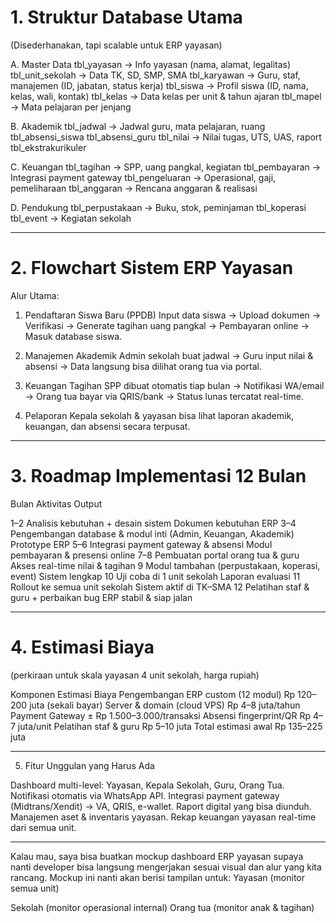 # 1. Struktur Database Utama

(Disederhanakan, tapi scalable untuk ERP yayasan)

A. Master Data
tbl_yayasan → Info yayasan (nama, alamat, legalitas)
tbl_unit_sekolah → Data TK, SD, SMP, SMA
tbl_karyawan → Guru, staf, manajemen (ID, jabatan, status kerja)
tbl_siswa → Profil siswa (ID, nama, kelas, wali, kontak)
tbl_kelas → Data kelas per unit & tahun ajaran
tbl_mapel → Mata pelajaran per jenjang

B. Akademik
tbl_jadwal → Jadwal guru, mata pelajaran, ruang
tbl_absensi_siswa
tbl_absensi_guru
tbl_nilai → Nilai tugas, UTS, UAS, raport
tbl_ekstrakurikuler

C. Keuangan
tbl_tagihan → SPP, uang pangkal, kegiatan
tbl_pembayaran → Integrasi payment gateway
tbl_pengeluaran → Operasional, gaji, pemeliharaan
tbl_anggaran → Rencana anggaran & realisasi

D. Pendukung
tbl_perpustakaan → Buku, stok, peminjaman
tbl_koperasi
tbl_event → Kegiatan sekolah

---

# 2. Flowchart Sistem ERP Yayasan

Alur Utama:

1. Pendaftaran Siswa Baru (PPDB)
   Input data siswa → Upload dokumen → Verifikasi → Generate tagihan uang pangkal → Pembayaran online → Masuk database siswa.

2. Manajemen Akademik
   Admin sekolah buat jadwal → Guru input nilai & absensi → Data langsung bisa dilihat orang tua via portal.

3. Keuangan
   Tagihan SPP dibuat otomatis tiap bulan → Notifikasi WA/email → Orang tua bayar via QRIS/bank → Status lunas tercatat real-time.

4. Pelaporan
   Kepala sekolah & yayasan bisa lihat laporan akademik, keuangan, dan absensi secara terpusat.

---

# 3. Roadmap Implementasi 12 Bulan

Bulan Aktivitas Output

1–2 Analisis kebutuhan + desain sistem Dokumen kebutuhan ERP
3–4 Pengembangan database & modul inti (Admin, Keuangan, Akademik) Prototype ERP
5–6 Integrasi payment gateway & absensi Modul pembayaran & presensi online
7–8 Pembuatan portal orang tua & guru Akses real-time nilai & tagihan
9 Modul tambahan (perpustakaan, koperasi, event) Sistem lengkap
10 Uji coba di 1 unit sekolah Laporan evaluasi
11 Rollout ke semua unit sekolah Sistem aktif di TK–SMA
12 Pelatihan staf & guru + perbaikan bug ERP stabil & siap jalan

---

# 4. Estimasi Biaya

(perkiraan untuk skala yayasan 4 unit sekolah, harga rupiah)

Komponen Estimasi Biaya
Pengembangan ERP custom (12 modul) Rp 120–200 juta (sekali bayar)
Server & domain (cloud VPS) Rp 4–8 juta/tahun
Payment Gateway ± Rp 1.500–3.000/transaksi
Absensi fingerprint/QR Rp 4–7 juta/unit
Pelatihan staf & guru Rp 5–10 juta
Total estimasi awal Rp 135–225 juta

---

5. Fitur Unggulan yang Harus Ada

Dashboard multi-level: Yayasan, Kepala Sekolah, Guru, Orang Tua.
Notifikasi otomatis via WhatsApp API.
Integrasi payment gateway (Midtrans/Xendit) → VA, QRIS, e-wallet.
Raport digital yang bisa diunduh.
Manajemen aset & inventaris yayasan.
Rekap keuangan yayasan real-time dari semua unit.

---

Kalau mau, saya bisa buatkan mockup dashboard ERP yayasan supaya nanti developer bisa langsung mengerjakan sesuai visual dan alur yang kita rancang.
Mockup ini nanti akan berisi tampilan untuk:
Yayasan (monitor semua unit)

Sekolah (monitor operasional internal)
Orang tua (monitor anak & tagihan)

